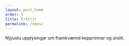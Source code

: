 ```yaml
---
layout: post_home
order: 5
title: Fréttir
permalink: /news/
---
```


Nýjustu upplýsingar um framkvæmd keppninnar og úrslit.
